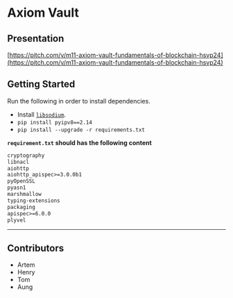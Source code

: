 # Axiom Vault

## Presentation

[https://pitch.com/v/m11-axiom-vault-fundamentals-of-blockchain-hsvp24](https://pitch.com/v/m11-axiom-vault-fundamentals-of-blockchain-hsvp24)

## Getting Started

Run the following in order to install dependencies.

- Install [`libsodium`](https://py-ipv8.readthedocs.io/en/latest/preliminaries/install_libsodium.html).
- `pip install pyipv8==2.14`
- `pip install --upgrade -r requirements.txt`

**`requirement.txt` should has the following content**
```txt
cryptography
libnacl
aiohttp
aiohttp_apispec>=3.0.0b1
pyOpenSSL
pyasn1
marshmallow
typing-extensions
packaging
apispec>=6.0.0
plyvel
```
---

## Contributors

- Artem
- Henry
- Tom
- Aung

